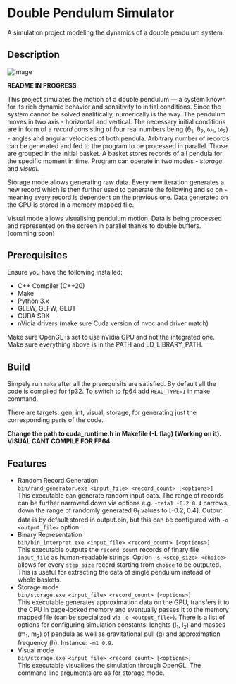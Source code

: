 # Double Pendulum Simulator

A simulation project modeling the dynamics of a double pendulum system.

## Description

![image](https://github.com/user-attachments/assets/9a9404a8-33ee-43cb-96b2-19e8e1619b91)

**README IN PROGRESS**

This project simulates the motion of a double pendulum — a system known for its rich dynamic behavior and sensitivity to initial conditions.
Since the system cannot be solved analitically, numerically is the way. The pendulum moves in two axis - horizontal and vertical.
The necessary initial conditions are in form of a *record* consisting of four real numbers being (θ<sub>1</sub>, θ<sub>2</sub>, ω<sub>1</sub>, ω<sub>2</sub>) - angles and angular velocities of both pendula.
Arbitrary number of records can be generated and fed to the program to be processed in parallel. Those are grouped in the initial basket. 
A basket stores records of all pendula for the specific moment in time.
Program can operate in two modes - _storage_ and _visual_.

Storage mode allows generating raw data. Every new iteration generates a new record which is then further used to generate the following and so on - meaning every record is dependent on the previous one.
Data generated on the GPU is stored in a memory mapped file.

Visual mode allows visualising pendulum motion. Data is being processed and represented on the screen in parallel thanks to double buffers. (comming soon)

## Prerequisites

Ensure you have the following installed:
- C++ Compiler (C++20)
- Make
- Python 3.x
- GLEW, GLFW, GLUT
- CUDA SDK
- nVidia drivers (make sure Cuda version of nvcc and driver match)

Make sure OpenGL is set to use nVidia GPU and not the integrated one.
Make sure everything above is in the PATH and LD_LIBRARY_PATH.
  
## Build

Simpely run ```make``` after all the prerequisits are satisfied. By default all the code is compiled for fp32. To switch to fp64 add ```REAL_TYPE=1``` in make command.

There are targets: gen, int, visual, storage, for generating just the corresponding parts of the code.

**Change the path to cuda_runtime.h in Makefile (-L flag) (Working on it).**
**VISUAL CANT COMPILE FOR FP64**

## Features

- Random Record Generation\
  ```bin/rand_generator.exe <input_file> <record_count> [<options>]```\
  This executable can generate random input data. The range of records can be further narrowed down via options e.g. ```-teta1 -0.2 0.4``` narrows down the range of randomly generated θ<sub>1</sub> values to [-0.2, 0.4]. Output data is by default stored in output.bin, but this can be configured with ```-o <output_file>``` option.
- Binary Representation\
  ```bin/bin_interpret.exe <input_file> <record_count> [<options>]```\
  This executable outputs the ```record_count``` records of finary file ```input_file``` as human-readable strings. Option ```-s <step_size> <choice>``` allows for every ```step_size``` record starting from ```choice``` to be outputed. This is useful for extracting the data of single pendulum instead of whole baskets.
- Storage mode\
  ```bin/storage.exe <input_file> <record_count> [<options>]```\
  This executable generates approximation data on the GPU, transfers it to the CPU in page-locked memory and eventually passes it to the memory mapped file (can be specialized via ```-o <output_file>```). There is a list of options for configuring simulation constants: lenghts (l<sub>1</sub>, l<sub>2</sub>) and masses (m<sub>1</sub>, m<sub>2</sub>) of pendula as well as gravitational pull (g) and approximation frequency (h). Instance: ```-m1 0.9```. 
- Visual mode\
  ```bin/storage.exe <input_file> <record_count> [<options>]```\
  This executable visualises the simulation through OpenGL. The command line arguments are as for storage mode.

